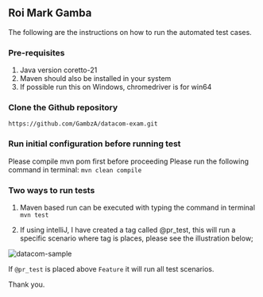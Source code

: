 ## Roi Mark Gamba 
The following are the instructions on how to run
the automated test cases.

### Pre-requisites
1. Java version coretto-21
2. Maven should also be installed in your system
3. If possible run this on Windows, chromedriver is for win64

### Clone the Github repository
``https://github.com/GambzA/datacom-exam.git``

### Run initial configuration before running test
Please compile mvn pom first before proceeding
Please run the following command in terminal:
``mvn clean compile``

### Two ways to run tests
1. Maven based run can be executed with typing the command in terminal
``mvn test``

2. If using intelliJ, I have created a tag called @pr_test, this will run a specific scenario where tag is places, please see the illustration below;

![datacom-sample](https://github.com/user-attachments/assets/3094449f-8335-4947-9558-577e532a27de)


If `@pr_test` is placed above `Feature` it will run all test scenarios.


Thank you.
